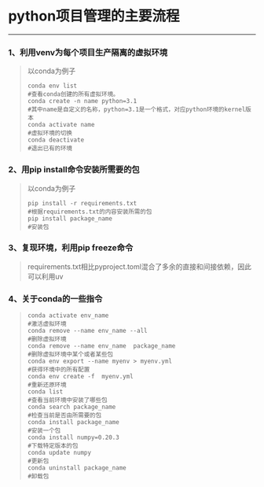 # python项目管理的主要流程

****

### 1、利用venv为每个项目生产隔离的虚拟环境

> 以conda为例子
>
> ```
> conda env list 
> #查看conda创建的所有虚拟环境。
> conda create -n name python=3.1 
> #其中name是自定义的名称，python=3.1是一个格式，对应python环境的kernel版本
> conda activate name
> #虚拟环境的切换
> conda deactivate
> #退出已有的环境
> ```

### 2、用pip install命令安装所需要的包

> 以conda为例子
>
> ```
> pip install -r requirements.txt
> #根据requirements.txt的内容安装所需的包
> pip install package_name
> #安装包
> ```

### 3、复现环境，利用pip freeze命令

> requirements.txt相比pyproject.toml混合了多余的直接和间接依赖，因此可以利用uv

### 4、关于conda的一些指令

> ```
> conda activate env_name
> #激活虚拟环境
> conda remove --name env_name --all
> #删除虚拟环境
> conda remove --name env_name  package_name
> #删除虚拟环境中某个或者某些包
> conda env export --name myenv > myenv.yml
> #获得环境中的所有配置
> conda env create -f  myenv.yml
> #重新还原环境
> conda list
> #查看当前环境中安装了哪些包
> conda search package_name
> #检查当前是否由所需要的包
> conda install package_name
> #安装一个包
> conda install numpy=0.20.3
> #下载特定版本的包
> conda update numpy
> #更新包
> conda uninstall package_name
> #卸载包
> ```
>
> 
